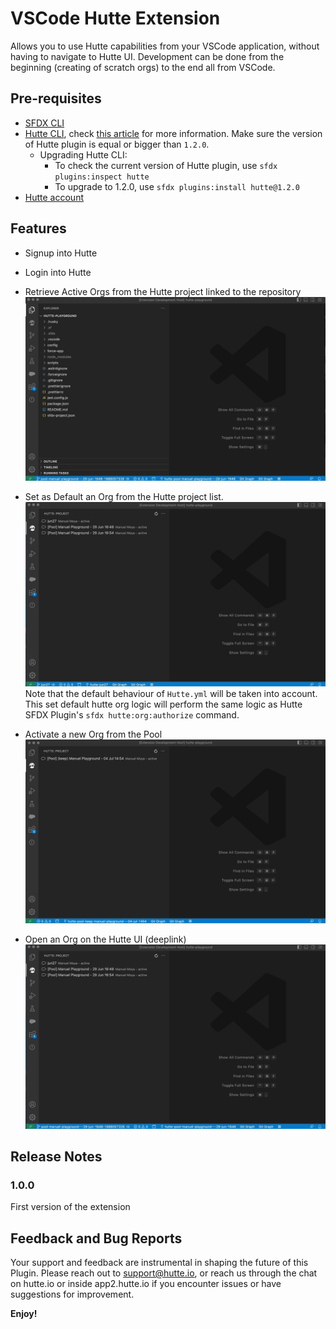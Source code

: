 # VSCode Hutte Extension

Allows you to use Hutte capabilities from your VSCode application, without having to navigate to Hutte UI. Development can be done from the beginning (creating of scratch orgs) to the end all from VSCode.

## Pre-requisites

- [SFDX CLI](https://developer.salesforce.com/tools/sfdxcli)
- [Hutte CLI](https://github.com/hutte-io/cli), check [this article](https://docs.hutte.io/en/articles/6836945-hutte-sfdx-plugin) for more information. Make sure the version of Hutte plugin is equal or bigger than `1.2.0`.
  - Upgrading Hutte CLI:
    - To check the current version of Hutte plugin, use `sfdx plugins:inspect hutte`
    - To upgrade to 1.2.0, use `sfdx plugins:install hutte@1.2.0`
- [Hutte account](https://hutte.io/trails/signup/)

## Features

- Signup into Hutte
- Login into Hutte
- Retrieve Active Orgs from the Hutte project linked to the repository
 ![](./resources/documentation/gifs/HutteLogin.gif)

- Set as Default an Org from the Hutte project list.
  ![](./resources/documentation/gifs/HutteSetDefaultOrg.gif)
  Note that the default behaviour of `Hutte.yml` will be taken into account. This set default hutte org logic will perform the same logic as Hutte SFDX Plugin's `sfdx hutte:org:authorize` command.

- Activate a new Org from the Pool
  ![](./resources/documentation/gifs/TakingOrgFromPool.gif)

- Open an Org on the Hutte UI (deeplink)
  ![](./resources/documentation/gifs/OpenInHutte.gif) 

## Release Notes

### 1.0.0

First version of the extension

## Feedback and Bug Reports

Your support and feedback are instrumental in shaping the future of this Plugin. Please reach out to support@hutte.io, or reach us through the chat on hutte.io or inside app2.hutte.io if you encounter issues or have suggestions for improvement.

**Enjoy!**
